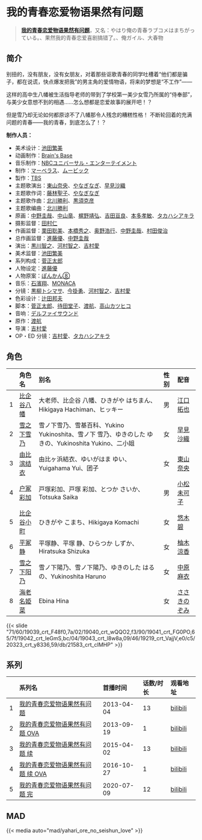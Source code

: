 # 我的青春恋爱物语果然有问题


> <u>**[我的青春恋爱物语果然有问题](https://bgm.tv/subject/54433)**</u>，又名：やはり俺の青春ラブコメはまちがっている。、果然我的青春恋爱喜剧搞错了。、俺ガイル、大春物

## 简介

别扭的，没有朋友，没有女朋友，对着那些讴歌青春的同学吐槽着“他们都是骗子，都在说谎，快点爆发把我”的男主角的爱情物语，将来的梦想是“不工作”——

这样的高中生八幡被生活指导老师的带到了学校第一美少女雪乃所属的“侍奉部”，与美少女意想不到的相遇……怎么想都是恋爱故事的展开吧！？

但是雪乃却无论如何都原谅不了八幡那令人残念的糟糕性格！
不断轮回着的充满问题的青春——我的青春，到底怎么了！？

**制作人员：**
- 美术设计：[池田繁美](https://bgm.tv/person/11720)
- 动画制作：[Brain's Base](https://bgm.tv/person/3329)
- 音乐制作：[NBCユニバーサル・エンターテイメント](https://bgm.tv/person/3750)
- 制作：[マーベラス](https://bgm.tv/person/8094)、[ムービック](https://bgm.tv/person/310)
- 製作：[TBS](https://bgm.tv/person/27)
- 主题歌演出：[東山奈央](https://bgm.tv/person/6010)、[やなぎなぎ](https://bgm.tv/person/7019)、[早見沙織](https://bgm.tv/person/4895)
- 主题歌作词：[藤林聖子](https://bgm.tv/person/9924)、[やなぎなぎ](https://bgm.tv/person/7019)
- 主题歌作曲：[北川勝利](https://bgm.tv/person/7982)、[黒須克彦](https://bgm.tv/person/10587)
- 主题歌编曲：[北川勝利](https://bgm.tv/person/7982)
- 原画：[中野圭哉](https://bgm.tv/person/13051)、[中山竜](https://bgm.tv/person/12606)、[梶野靖弘](https://bgm.tv/person/43163)、[吉田亘良](https://bgm.tv/person/12230)、[本多孝敏](https://bgm.tv/person/33983)、[タカハシアキラ](https://bgm.tv/person/56143)
- 摄影监督：[田村仁](https://bgm.tv/person/3122)
- 作画监督：[栗田聡美](https://bgm.tv/person/23199)、[本橋秀之](https://bgm.tv/person/287)、[奥野浩行](https://bgm.tv/person/11324)、[中野圭哉](https://bgm.tv/person/13051)、[村田俊治](https://bgm.tv/person/132)
- 总作画监督：[進藤優](https://bgm.tv/person/12235)、[中野圭哉](https://bgm.tv/person/13051)
- 演出：[黒川智之](https://bgm.tv/person/12912)、[河村智之](https://bgm.tv/person/13434)、[吉村愛](https://bgm.tv/person/9985)
- 美术监督：[池田繁美](https://bgm.tv/person/11720)
- 系列构成：[菅正太郎](https://bgm.tv/person/3337)
- 人物设定：[進藤優](https://bgm.tv/person/12235)
- 人物原案：[ぽんかん⑧](https://bgm.tv/person/9774)
- 音乐：[石濱翔](https://bgm.tv/person/9986)、[MONACA](https://bgm.tv/person/5754)
- 分镜：[黒柳トシマサ](https://bgm.tv/person/11997)、[今掛勇](https://bgm.tv/person/268)、[河村智之](https://bgm.tv/person/13434)、[吉村愛](https://bgm.tv/person/9985)
- 色彩设计：[辻田邦夫](https://bgm.tv/person/837)
- 脚本：[菅正太郎](https://bgm.tv/person/3337)、[待田堂子](https://bgm.tv/person/922)、[渡航](https://bgm.tv/person/7567)、[高山カツヒコ](https://bgm.tv/person/907)
- 音响：[デルファイサウンド](https://bgm.tv/person/29859)
- 原作：[渡航](https://bgm.tv/person/7567)
- 导演：[吉村愛](https://bgm.tv/person/9985)
- OP・ED 分镜：[吉村愛](https://bgm.tv/person/9985)、[タカハシアキラ](https://bgm.tv/person/56143)

## 角色

|     |   角色名   |   别名  | 性别 |  配音  |
|:--- |:------  |:----      |:---  |:--   |
| 1 | [比企谷八幡](https://bgm.tv/character/19039) | 大老师、比企谷 八幡、ひきがや はちまん、Hikigaya Hachiman、ヒッキー | 男 | [江口拓也](https://bgm.tv/person/5872) |
| 2 | [雪之下雪乃](https://bgm.tv/character/19040) | 雪ノ下雪乃、雪基百科、Yukino Yukinoshita、雪ノ下 雪乃、ゆきのした ゆきの、Yukinoshita Yukino、二小姐 | 女 | [早見沙織](https://bgm.tv/person/4895) |
| 3 | [由比滨结衣](https://bgm.tv/character/19041) | 由比ヶ浜結衣、ゆいがはま ゆい、Yuigahama Yui、团子 | 女 | [東山奈央](https://bgm.tv/person/6010) |
| 4 | [户冢彩加](https://bgm.tv/character/19042) | 戸塚彩加、戸塚 彩加、とつか さいか、Totsuka Saika | 男 | [小松未可子](https://bgm.tv/person/7498) |
| 5 | [比企谷小町](https://bgm.tv/character/19043) | ひきがや こまち、Hikigaya Komachi | 女 | [悠木碧](https://bgm.tv/person/5076) |
| 6 | [平冢静](https://bgm.tv/character/19219) | 平塚静、平塚 静、ひらつか しずか、Hiratsuka Shizuka | 女 | [柚木涼香](https://bgm.tv/person/4007) |
| 7 | [雪之下阳乃](https://bgm.tv/character/20323) | 雪ノ下陽乃、雪ノ下陽乃、ゆきのした はるの、Yukinoshita Haruno | 女 | [中原麻衣](https://bgm.tv/person/4145) |
| 8 | [海老名姫菜](https://bgm.tv/character/21583) | Ebina Hina | 女 | [ささきのぞみ](https://bgm.tv/person/4793) |

{{< slide "71/60/19039_crt_F48f0,7a/02/19040_crt_wQQO2,f3/90/19041_crt_FG0PO,65/7f/19042_crt_IeGmS,bc/04/19043_crt_l8w8a,09/46/19219_crt_VajjV,e0/c5/20323_crt_y8336,59/db/21583_crt_cIMHP" >}}

## 系列

|     |   系列名   |   首播时间  | 话数/时长  | 观看地址                                                                                                    |
|:---  |:------    |:----      |:---       |:--------------------------------------------------------------------------------------------------------|
| 1 |[我的青春恋爱物语果然有问题](https://bgm.tv/subject/54433)| 2013-04-04 | 13 | [bilibili](https://www.bilibili.com/bangumi/play/ep32242)                                               |
| 2 |[我的青春恋爱物语果然有问题 OVA](https://bgm.tv/subject/82777)| 2013-09-19 | 1 | [bilibili](https://www.bilibili.com/bangumi/play/ss3437)                                                |
| 3 |[我的青春恋爱物语果然有问题 续](https://bgm.tv/subject/102134)| 2015-04-02 | 13 | [bilibili](https://www.bilibili.com/bangumi/play/ss1540)                                                |
| 4 |[我的青春恋爱物语果然有问题 续 OVA](https://bgm.tv/subject/142678)| 2016-10-27 | 1 | [bilibili](https://www.bilibili.com/bangumi/play/ss5622)                                                |
| 5 |[我的青春恋爱物语果然有问题 完](https://bgm.tv/subject/277954)| 2020-07-09 | 12 | [bilibili](https://www.bilibili.com/bangumi/play/ss32998)                                               |

## MAD

{{< media  auto="mad/yahari_ore_no_seishun_love"  >}}
